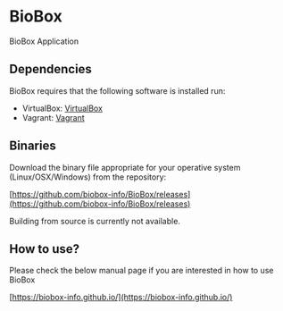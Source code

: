 # BioBox
BioBox Application

## Dependencies

BioBox requires that the following software is installed run:

* VirtualBox: [VirtualBox](https://www.virtualbox.org/wiki/Downloads)
* Vagrant: [Vagrant](https://www.vagrantup.com/)

## Binaries

Download the binary file appropriate for your operative system (Linux/OSX/Windows) from the repository:

[https://github.com/biobox-info/BioBox/releases](https://github.com/biobox-info/BioBox/releases)

Building from source is currently not available.

## How to use?

Please check the below manual page if you are interested in how to use BioBox

[https://biobox-info.github.io/](https://biobox-info.github.io/)
